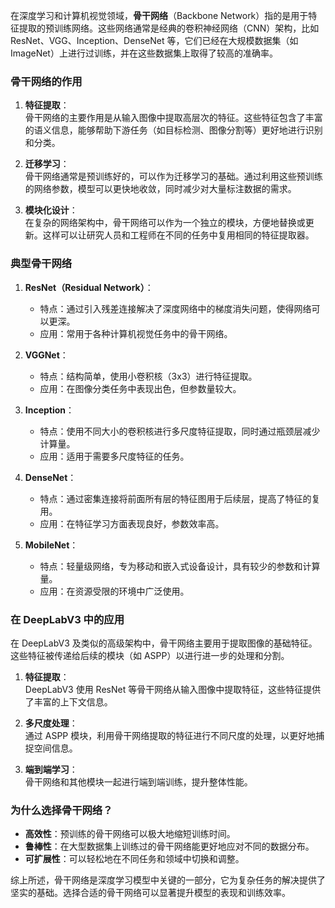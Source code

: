 在深度学习和计算机视觉领域，**骨干网络**（Backbone Network）指的是用于特征提取的预训练网络。这些网络通常是经典的卷积神经网络（CNN）架构，比如 ResNet、VGG、Inception、DenseNet 等，它们已经在大规模数据集（如 ImageNet）上进行过训练，并在这些数据集上取得了较高的准确率。

### 骨干网络的作用

1. **特征提取**：  
   骨干网络的主要作用是从输入图像中提取高层次的特征。这些特征包含了丰富的语义信息，能够帮助下游任务（如目标检测、图像分割等）更好地进行识别和分类。

2. **迁移学习**：  
   骨干网络通常是预训练好的，可以作为迁移学习的基础。通过利用这些预训练的网络参数，模型可以更快地收敛，同时减少对大量标注数据的需求。

3. **模块化设计**：  
   在复杂的网络架构中，骨干网络可以作为一个独立的模块，方便地替换或更新。这样可以让研究人员和工程师在不同的任务中复用相同的特征提取器。

### 典型骨干网络

1. **ResNet（Residual Network）**：  
   - 特点：通过引入残差连接解决了深度网络中的梯度消失问题，使得网络可以更深。
   - 应用：常用于各种计算机视觉任务中的骨干网络。

2. **VGGNet**：  
   - 特点：结构简单，使用小卷积核（3x3）进行特征提取。
   - 应用：在图像分类任务中表现出色，但参数量较大。

3. **Inception**：  
   - 特点：使用不同大小的卷积核进行多尺度特征提取，同时通过瓶颈层减少计算量。
   - 应用：适用于需要多尺度特征的任务。

4. **DenseNet**：  
   - 特点：通过密集连接将前面所有层的特征图用于后续层，提高了特征的复用。
   - 应用：在特征学习方面表现良好，参数效率高。

5. **MobileNet**：  
   - 特点：轻量级网络，专为移动和嵌入式设备设计，具有较少的参数和计算量。
   - 应用：在资源受限的环境中广泛使用。

### 在 DeepLabV3 中的应用

在 DeepLabV3 及类似的高级架构中，骨干网络主要用于提取图像的基础特征。这些特征被传递给后续的模块（如 ASPP）以进行进一步的处理和分割。

1. **特征提取**：  
   DeepLabV3 使用 ResNet 等骨干网络从输入图像中提取特征，这些特征提供了丰富的上下文信息。

2. **多尺度处理**：  
   通过 ASPP 模块，利用骨干网络提取的特征进行不同尺度的处理，以更好地捕捉空间信息。

3. **端到端学习**：  
   骨干网络和其他模块一起进行端到端训练，提升整体性能。

### 为什么选择骨干网络？

- **高效性**：预训练的骨干网络可以极大地缩短训练时间。
- **鲁棒性**：在大型数据集上训练过的骨干网络能更好地应对不同的数据分布。
- **可扩展性**：可以轻松地在不同任务和领域中切换和调整。

综上所述，骨干网络是深度学习模型中关键的一部分，它为复杂任务的解决提供了坚实的基础。选择合适的骨干网络可以显著提升模型的表现和训练效率。